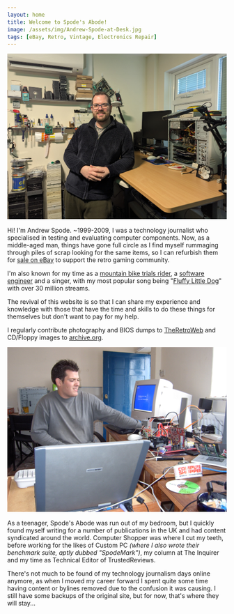 ```yaml
---
layout: home
title: Welcome to Spode's Abode!
image: /assets/img/Andrew-Spode-at-Desk.jpg
tags: [eBay, Retro, Vintage, Electronics Repair]
---
```


![A tired and ill Andrew Spode at his desk.](/assets/img/Andrew-Spode-at-Desk.jpg "A tired and ill Andrew Spode at his desk.")

Hi! I'm Andrew Spode. ~1999-2009, I was a technology journalist who specialised in testing and evaluating computer components. Now, as a middle-aged man, things have gone full circle as I find myself rummaging through piles of scrap looking for the same items, so I can refurbish them for [sale on eBay](/shop) to support the retro gaming community.

I'm also known for my time as a [mountain bike trials rider](https://www.youtube.com/thinkbikes), a [software engineer](http://linkedin.com/in/spode) and a singer, with my most popular song being "[Fluffy Little Dog](https://www.youtube.com/watch?v=4fyFzmdLZp0)" with over 30 million streams.

The revival of this website is so that I can share my experience and knowledge with those that have the time and skills to do these things for themselves but don't want to pay for my help.

I regularly contribute photography and BIOS dumps to [TheRetroWeb](https://www.google.com/search?q=TheRetroWeb+Andrew+Spode&tbm=isch) and CD/Floppy images to [archive.org](https://archive.org/details/@andrewspode). 

![An old picture of me testing graphics cards around 2004 for Computer Shopper.](/assets/img/Andrew-Spode-Computer-Shopper.jpg "An old picture of me testing graphics cards around 2004 for Computer Shopper.")

As a teenager, Spode's Abode was run out of my bedroom, but I quickly found myself writing for a number of publications in the UK and had content syndicated around the world. Computer Shopper was where I cut my teeth, before working for the likes of Custom PC _(where I also wrote their benchmark suite, aptly dubbed "SpodeMark")_, my column at The Inquirer and my time as Technical Editor of TrustedReviews.

There's not much to be found of my technology journalism days online anymore, as when I moved my career forward I spent quite some time having content or bylines removed due to the confusion it was causing. I still have some backups of the original site, but for now, that's where they will stay...